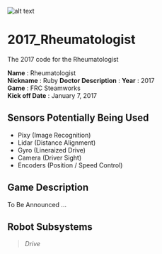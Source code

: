 ![alt text](http://www.firstinspires.org/sites/default/files/uploads/frc/2017-teaser-hero-image.jpg "First Steamworks")

# 2017_Rheumatologist
The 2017 code for the Rheumatologist

**Name** : Rheumatologist  
**Nickname** : Ruby
**Doctor Description** : 
**Year** : 2017  
**Game** : FRC Steamworks  
**Kick off Date** : January 7, 2017  

## Sensors Potentially Being Used
* Pixy      (Image Recognition)
* Lidar     (Distance Alignment)
* Gyro      (Lineraized Drive)
* Camera    (Driver Sight)
* Encoders  (Position / Speed Control)

## Game Description
To Be Announced ...

## Robot Subsystems
>*Drive*
